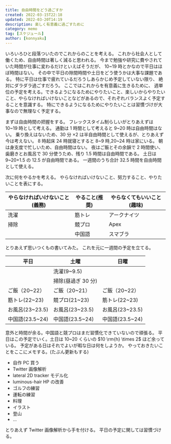 ```yaml
---
title: 自由時間をどう過ごすか
created: 2022-03-15T22:18
updated: 2022-03-20T14:19
description: 楽しく有意義に過ごすために
category: memo
tag: [スケジュール]
author: [konnyaku]
---
```


いろいろひと段落ついたのでこれからのことを考える。
これから社会人として働くため、自由時間は著しく減ると思われる。
今まで勉強や研究に費やされていた時間が仕事に変わるだけといえばそうだが、
10~19 時とかなので平日はほぼ時間はない。
その中で平日の隙間時間や土日をどう使うかは大事な課題である。
特に平日は仕事で疲れているだろうしあらかじめ予定していない限り、
絶対にダラダラ過ごすだろう。
ここではこれからを有意義に生きるために、
週単位の予定を考える。できるようになるためにやりたいこと、楽しいからやりたいこと、やらなければいけないことなどがあるので、それぞれバランスよく予定することを意識する。
特にできるようになるためにやりたいことは習慣づけが大事なので無理なく予定する。

まずは自由時間の把握をする。
フレックスタイム制らしいがとりあえずは 10~19 時として考える。
通勤は 1 時間として考えると 9~20 時は自由時間はない。
乗り換えはないため、30 分 $\times 2$ は半自由時間として使えるが、とりあえず今は考えない。
8 時起床 24 時就寝とすると 8~9 時,20~24 時は家にいる。
朝は身支度で忙しいため、自由時間はない。
夜はご飯とその余韻で 2 時間使い、歯磨きとお風呂で 30 分使うため、残り 1.5 時間は自由時間である。
土日は 9~20+1.5 の 12.5 が自由時間である。
一週間のうち合計 32.5 時間を自由時間として使える。

次に何をやるかを考える。
やらなければいけないこと、努力すること、やりたいことを表にする。

| やらなければいけないこと(義務) | やること(推奨) | やらなくてもいいこと(趣味) |
| ------------------------------ | -------------- | -------------------------- |
| 洗濯                           | 筋トレ         | アークナイツ               |
| 掃除                           | 競プロ         | Apex                       |
|                                | 中国語         | スマブラ                   |

とりあえず思いつくもの書いてみた。
これを元に一週間の予定を立てる。

| 平日            | 土曜               | 日曜            |
| --------------- | ------------------ | --------------- |
|                 | 洗濯(9~9.5)        |                 |
|                 | 掃除(昼過ぎ 30 分) |                 |
| ご飯（20~22）   | ご飯（20~21）      | ご飯（20~22）   |
| 筋トレ(22~23)   | 競プロ(21~23)      | 筋トレ(22~23)   |
| お風呂(23~23.5) | お風呂(23~23.5)    | お風呂(23~23.5) |
| 中国語(23.5~24) | 中国語(23.5~24)    | 中国語(23.5~24) |

意外と時間が余る。中国語と競プロはまだ習慣化できていないので頑張る。
平日はこの予定でいく。土日は 10~20 くらいの $10 \rm{h} \times 2$ ほど余っている。
予定がある日はそれでよいが暇な日は何をしようか。
やっておきたいことをここにメモする。(たぶん更新もする)

- 自作 PC 買う
- Twitter 画像解析
- lateral 2D tracker モデル化
- luminous-hair HP の改善
- ゴルフの練習
- 運転の練習
- 料理
- イラスト
- 登山
- …

とりあえず Twitter 画像解析から手を付ける。
平日の予定に関しては習慣づける。
